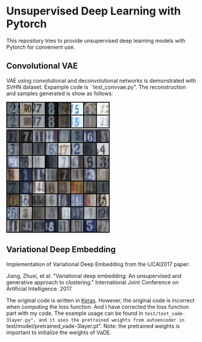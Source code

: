 # Unsupervised Deep Learning with Pytorch

This repository tries to provide unsupervised deep learning models with Pytorch for convenient use.

## Convolutional VAE
VAE using convolutional and deconvolutional networks is demonstrated with SVHN dataset. Expample code is ``test_convvae.py". The reconstruction and samples generated is show as follows:

![SVHN Reconstruction](/figure/reconstruction_99.png)
![SVHN Sample](/figure/sample_99.png)

## Variational Deep Embedding
Implementation of Variational Deep Embedding from the IJCAI2017 paper:

Jiang, Zhuxi, et al. "Variational deep embedding: An unsupervised and generative approach to clustering." International Joint Conference on Artificial Intelligence. 2017.

The original code is written in [Keras](https://github.com/slim1017/VaDE). However, the original code is incorrect when computing the loss function. And I have corrected the loss function part with my code. The example usage can be found in ``test/test_vade-3layer.py", and it uses the pretrained weights from autoencoder in ``test/model/pretrained_vade-3layer.pt". Note: the pretrained weights is important to initialize the weights of VaDE.